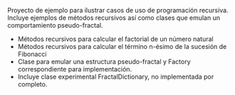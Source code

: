 Proyecto de ejemplo para ilustrar casos de uso de programación recursiva. Incluye ejemplos de métodos recursivos así como clases que emulan un comportamiento pseudo-fractal. 
- Métodos recursivos para calcular el factorial de un número natural
- Métodos recursivos para calcular el término n-ésimo de la sucesión de Fibonacci
- Clase para emular una estructura pseudo-fractal y Factory correspondiente para implementación.
- Incluye clase experimental FractalDictionary, no implementada por completo.

